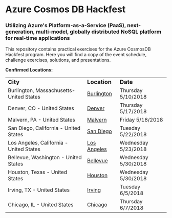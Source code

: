 # Azure Cosmos DB Hackfest
### Utilizing Azure's Platform-as-a-Service (PaaS), next-generation, multi-model, globally distributed NoSQL platform for real-time applications

This repository contains practical exercises for the Azure CosmosDB Hackfest program. Here you will find a copy of the event schedule, challenge exercises, solutions, and presentations.

<strong>Confirmed Locations:</strong>

<table>
  <tr>
    <td><strong><font size="+1">City</font></strong></td>
    <td><strong><font size="+1">Location</font></strong></td>
    <td><strong><font size="+1">Date</strong></font></td>
  </tr>
  <tr>
    <td>Burlington, Massachusetts- United States</td>
    <td><a href="https://www.microsoftevents.com/profile/form/index.cfm?PKformID=0x4024125e813" target="_blank">Burlington</a></td>
    <td>Thursday 5/10/2018</td>
  </tr>
  <tr>
    <td>Denver, CO - United States</td>
    <td><a href="https://www.microsoftevents.com/profile/form/index.cfm?PKformID=0x4046678450f" target="_blank">Denver</a></td>
    <td>Thursday 5/17/2018</td>
  </tr>
    <tr>
    <td>Malvern, PA - United States</td>
    <td><a href="https://www.microsoftevents.com/profile/form/index.cfm?PKFormID=0x3769734917f" target="_blank">Malvern</a></td>
    <td>Friday 5/18/2018</td>
  </tr>
  <tr>
    <td>San Diego, California - United States</td>
    <td><a href="https://www.microsoftevents.com/profile/form/index.cfm?PKformID=0x4045918abcd" target="_blank">San Diego</a></td>
    <td>Tuesday 5/22/2018</td>
  </tr>
  <tr>
    <td>Los Angeles, California - United States</td>
    <td><a href="https://www.microsoftevents.com/profile/form/index.cfm?PKformID=0x39352810001" target="_blank">Los Angeles</a></td>
    <td>Wednesday 5/23/2018</td>
  </tr>
  <tr>
    <td>Bellevue, Washington - United States</td>
    <td><a href="https://www.microsoftevents.com/profile/form/index.cfm?PKformID=0x3772052f9a3" target="_blank">Bellevue</a></td>
    <td>Wednesday 5/30/2018</td>
  </tr>
  <tr>
    <td>Houston, Texas - United States</td>
    <td><a href="https://www.microsoftevents.com/profile/form/index.cfm?PKformID=0x3952894a0f1" target="_blank">Houston</a></td>
    <td>Wednesday 5/30/2018</td>
  </tr>
  <tr>
    <td>Irving, TX - United States</td>
    <td><a href="https://www.microsoftevents.com/profile/form/index.cfm?PKformID=0x37691078f96" target="_blank">Irving</a></td>
    <td>Tuesday 6/5/2018</td>
  </tr>
  <tr>
    <td> Chicago, IL - United States</td>
    <td><a href="https://www.microsoftevents.com/profile/form/index.cfm?PKformID=0x3768879de42" target="_blank">Chicago</a></td>
    <td>Thursday 6/7/2018</td>
  </tr>
  

</table>
